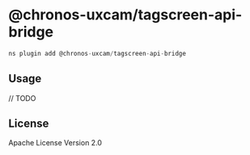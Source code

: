 # @chronos-uxcam/tagscreen-api-bridge

```javascript
ns plugin add @chronos-uxcam/tagscreen-api-bridge
```

## Usage

// TODO

## License

Apache License Version 2.0
